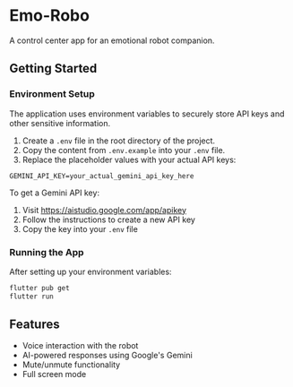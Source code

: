 # Emo-Robo

A control center app for an emotional robot companion.

## Getting Started

### Environment Setup

The application uses environment variables to securely store API keys and other sensitive information. 

1. Create a `.env` file in the root directory of the project.
2. Copy the content from `.env.example` into your `.env` file.
3. Replace the placeholder values with your actual API keys:

```
GEMINI_API_KEY=your_actual_gemini_api_key_here
```

To get a Gemini API key:
1. Visit https://aistudio.google.com/app/apikey
2. Follow the instructions to create a new API key
3. Copy the key into your `.env` file

### Running the App

After setting up your environment variables:

```bash
flutter pub get
flutter run
```

## Features

- Voice interaction with the robot
- AI-powered responses using Google's Gemini
- Mute/unmute functionality
- Full screen mode
